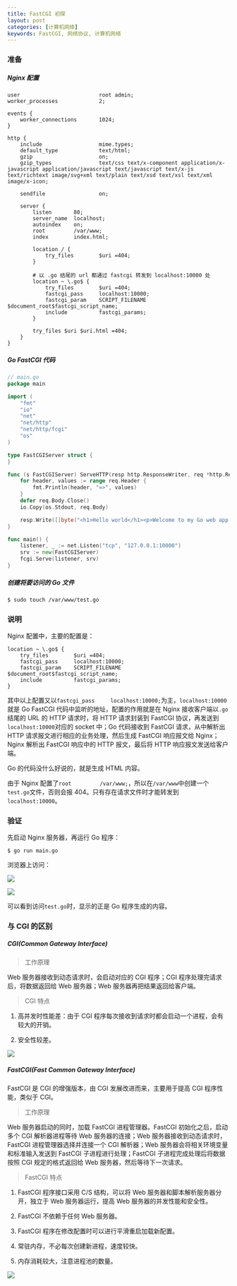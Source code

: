 ```yaml
---
title: FastCGI 初探
layout: post
categories: [计算机网络]
keywords: FastCGI, 网络协议, 计算机网络
---
```


### 准备

##### Nginx 配置

```
user                         root admin;
worker_processes             2;

events {
    worker_connections       1024;
}

http {
    include                  mime.types;
    default_type             text/html;
    gzip                     on;
    gzip_types               text/css text/x-component application/x-javascript application/javascript text/javascript text/x-js text/richtext image/svg+xml text/plain text/xsd text/xsl text/xml image/x-icon;

    sendfile                 on;

    server {
        listen       80;
        server_name  localhost;
        autoindex    on;
        root         /var/www;
        index        index.html;

        location / {
            try_files        $uri =404;
        }

        # 以 .go 结尾的 url 都通过 fastcgi 转发到 localhost:10000 处
        location ~ \.go$ {
            try_files        $uri =404;
            fastcgi_pass     localhost:10000;
            fastcgi_param    SCRIPT_FILENAME $document_root$fastcgi_script_name;
            include          fastcgi_params;
        }

        try_files $uri $uri.html =404;
    }
}
```

##### Go FastCGI 代码

```go
// main.go
package main

import (
	"fmt"
	"io"
	"net"
	"net/http"
	"net/http/fcgi"
	"os"
)

type FastCGIServer struct {
}

func (s FastCGIServer) ServeHTTP(resp http.ResponseWriter, req *http.Request) {
	for header, values := range req.Header {
		fmt.Println(header, "=>", values)
	}
	defer req.Body.Close()
	io.Copy(os.Stdout, req.Body)

	resp.Write([]byte("<h1>Hello world</h1><p>Welcome to my Go web app."))
}

func main() {
	listener, _ := net.Listen("tcp", "127.0.0.1:10000")
	srv := new(FastCGIServer)
	fcgi.Serve(listener, srv)
}
```

##### 创建将要访问的 Go 文件

```bash
$ sudo touch /var/www/test.go
```

### 说明

Nginx 配置中，主要的配置是：

```
location ~ \.go$ {
    try_files        $uri =404;
    fastcgi_pass     localhost:10000;
    fastcgi_param    SCRIPT_FILENAME $document_root$fastcgi_script_name;
    include          fastcgi_params;
}
```

其中以上配置又以`fastcgi_pass     localhost:10000;`为主，`localhost:10000`就是 Go FastCGI 代码中监听的地址，配置的作用就是在 Nginx 接收客户端以`.go`结尾的 URL 的 HTTP 请求时，将 HTTP 请求封装到 FastCGI 协议，再发送到`localhost:10000`对应的 socket 中；Go 代码接收到 FastCGI 请求，从中解析出 HTTP 请求报文进行相应的业务处理，然后生成 FastCGI 响应报文给 Nginx；Nginx 解析出 FastCGI 响应中的 HTTP 报文，最后将 HTTP 响应报文发送给客户端。

Go 的代码没什么好说的，就是生成 HTML 内容。

由于 Nginx 配置了`root         /var/www;`，所以在`/var/www`中创建一个`test.go`文件，否则会报 404。只有存在请求文件时才能转发到`localhost:10000`。

### 验证

先启动 Nginx 服务器，再运行 Go 程序：

```
$ go run main.go
```

浏览器上访问：

![](/assets/images/20191231/WX20191231-174920.png)


![](/assets/images/20191231/WX20191231-174846.png)


可以看到访问`test.go`时，显示的正是 Go 程序生成的内容。

### 与 CGI 的区别

##### CGI(Common Gateway Interface)

> 工作原理

Web 服务器接收到动态请求时，会启动对应的 CGI 程序；CGI 程序处理完请求后，将数据返回给 Web 服务器；Web 服务器再把结果返回给客户端。

> CGI 特点

1.  高并发时性能差：由于 CGI 程序每次接收到请求时都会启动一个进程，会有较大的开销。

2.  安全性较差。

![](/assets/images/20191231/WX20191231-181630.png)

##### FastCGI(Fast Common Gateway Interface)

FastCGI 是 CGI 的增强版本，由 CGI 发展改进而来，主要用于提高 CGI 程序性能，类似于 CGI。

> 工作原理

Web 服务器启动的同时，加载 FastCGI 进程管理器。FastCGI 初始化之后，启动多个 CGI 解析器进程等待 Web 服务器的连接；Web 服务器接收到动态请求时，FastCGI 进程管理器选择并连接一个 CGI 解析器；Web 服务器会将相关环境变量和标准输入发送到 FastCGI 子进程进行处理；FastCGI 子进程完成处理后将数据按照 CGI 规定的格式返回给 Web 服务器，然后等待下一次请求。

> FastCGI 特点

1.  FastCGI 程序接口采用 C/S 结构，可以将 Web 服务器和脚本解析服务器分开，独立于 Web 服务器运行，提高 Web 服务器的并发性能和安全性。

2.  FastCGI 不依赖于任何 Web 服务器。

3.  FastCGI 程序在修改配置时可以进行平滑重启加载新配置。

4.  常驻内存，不必每次创建新进程，速度较快。

5.  内存消耗较大，注意进程池的数量。

![](/assets/images/20191231/WX20191231-181617.png)
